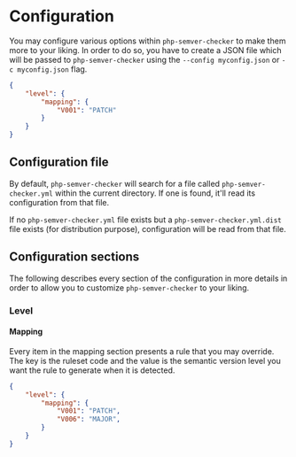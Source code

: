 # Configuration

You may configure various options within `php-semver-checker` to make them more to your liking. In order to do so, you have to create a JSON file which will be passed to `php-semver-checker` using the `--config myconfig.json` or `-c myconfig.json` flag.

```json
{
	"level": {
		"mapping": {
			"V001": "PATCH"
		}
	}
}
```

## Configuration file

By default, `php-semver-checker` will search for a file called `php-semver-checker.yml` within the current directory. If one is found, it'll read its configuration from that file.

If no  `php-semver-checker.yml` file exists but a `php-semver-checker.yml.dist` file exists (for distribution purpose), configuration will be read from that file.

## Configuration sections

The following describes every section of the configuration in more details in order to allow you to customize `php-semver-checker` to your liking.

### Level

#### Mapping

Every item in the mapping section presents a rule that you may override. The key is the ruleset code and the value is the semantic version level you want the rule to generate when it is detected.

```json
{
	"level": {
		"mapping": {
			"V001": "PATCH",
			"V006": "MAJOR",
		}
	}
}
```
